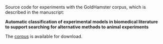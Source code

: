 
Source code for experiments with the GoldHamster corpus, which is described in the manuscript:

**Automatic classification of experimental models in biomedical literature to support searching for alternative methods to animal experiments**

The [corpus](https://doi.org/10.5281/zenodo.7152295) is available for download.


